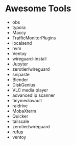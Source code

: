 # Awesome Tools
- obs
- typora
- Maccy
- TrafficMonitorPlugins
- localsend
- nvm
- Ventoy
- wireguard-install
- Jupyter
- zerotier/wireguard
- snipaste
- Blender
- DiskGenius
- VLC media player
- advanced ip scanner
- tinymediavault
- raidrive
- MobaXterm
- Quicker
- tailscale
- zerotier/wireguard
- rufus
- ventoy